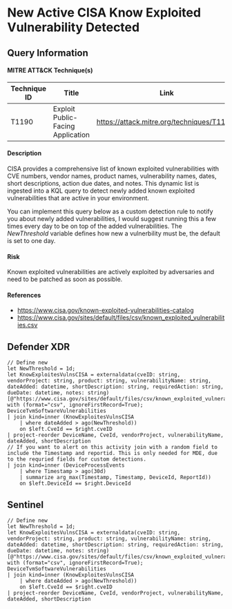 # New Active CISA Know Exploited Vulnerability Detected

## Query Information

#### MITRE ATT&CK Technique(s)

| Technique ID | Title    | Link    |
| ---  | --- | --- |
| T1190 | Exploit Public-Facing Application | https://attack.mitre.org/techniques/T1190/ |

#### Description
CISA provides a comprehensive list of known exploited vulnerabilities with CVE numbers, vendor names, product names, vulnerability names, dates, short descriptions, action due dates, and notes. This dynamic list is ingested into a KQL query to detect newly added known exploited vulnerabilities that are active in your environment.

You can implement this query below as a custom detection rule to notify you about newly added vulnerabilities, I would suggest running this a few times every day to be on top of the added vulnerabilities. The *NewThreshold* variable defines how new a vulnerbility must be, the default is set to one day.

#### Risk
Known exploited vulnerabilities are actively exploited by adversaries and need to be patched as soon as possible.

#### References
- https://www.cisa.gov/known-exploited-vulnerabilities-catalog
- https://www.cisa.gov/sites/default/files/csv/known_exploited_vulnerabilities.csv

## Defender XDR
```KQL
// Define new
let NewThreshold = 1d;
let KnowExploitesVulnsCISA = externaldata(cveID: string, vendorProject: string, product: string, vulnerabilityName: string, dateAdded: datetime, shortDescription: string, requiredAction: string, dueDate: datetime, notes: string)[@"https://www.cisa.gov/sites/default/files/csv/known_exploited_vulnerabilities.csv"] with (format="csv", ignoreFirstRecord=True);
DeviceTvmSoftwareVulnerabilities
| join kind=inner (KnowExploitesVulnsCISA 
    | where dateAdded > ago(NewThreshold)) 
    on $left.CveId == $right.cveID
| project-reorder DeviceName, CveId, vendorProject, vulnerabilityName, dateAdded, shortDescription
// If you want to alert on this activity join with a random field to include the Timestamp and reportid. This is only needed for MDE, due to the requried fields for custom detections.
| join kind=inner (DeviceProcessEvents
    | where Timestamp > ago(30d)
    | summarize arg_max(Timestamp, Timestamp, DeviceId, ReportId))
    on $left.DeviceId == $right.DeviceId
```
## Sentinel
```KQL
// Define new
let NewThreshold = 1d;
let KnowExploitesVulnsCISA = externaldata(cveID: string, vendorProject: string, product: string, vulnerabilityName: string, dateAdded: datetime, shortDescription: string, requiredAction: string, dueDate: datetime, notes: string)[@"https://www.cisa.gov/sites/default/files/csv/known_exploited_vulnerabilities.csv"] with (format="csv", ignoreFirstRecord=True);
DeviceTvmSoftwareVulnerabilities
| join kind=inner (KnowExploitesVulnsCISA 
    | where dateAdded > ago(NewThreshold)) 
    on $left.CveId == $right.cveID
| project-reorder DeviceName, CveId, vendorProject, vulnerabilityName, dateAdded, shortDescription
```
